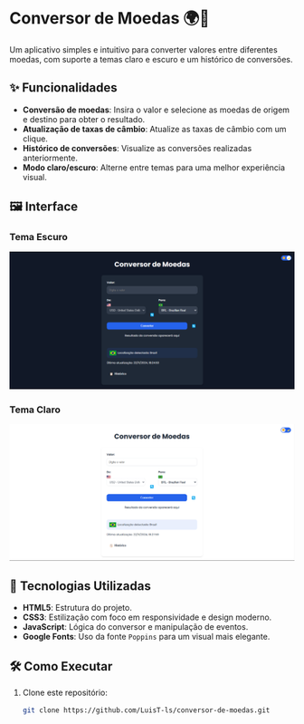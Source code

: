 # Conversor de Moedas 🌍💱

Um aplicativo simples e intuitivo para converter valores entre diferentes moedas, com suporte a temas claro e escuro e um histórico de conversões.

## ✨ Funcionalidades

- **Conversão de moedas**: Insira o valor e selecione as moedas de origem e destino para obter o resultado.
- **Atualização de taxas de câmbio**: Atualize as taxas de câmbio com um clique.
- **Histórico de conversões**: Visualize as conversões realizadas anteriormente.
- **Modo claro/escuro**: Alterne entre temas para uma melhor experiência visual.

## 🖼️ Interface

### Tema Escuro
![Captura de tela do tema escuro](/img/dark-theme-screenshot.png.png)

### Tema Claro
![Captura de tela do tema claro](/img/light-theme-screenshot.png.png)

## 🚀 Tecnologias Utilizadas

- **HTML5**: Estrutura do projeto.
- **CSS3**: Estilização com foco em responsividade e design moderno.
- **JavaScript**: Lógica do conversor e manipulação de eventos.
- **Google Fonts**: Uso da fonte `Poppins` para um visual mais elegante.

## 🛠️ Como Executar

1. Clone este repositório:
   ```bash
   git clone https://github.com/LuisT-ls/conversor-de-moedas.git
